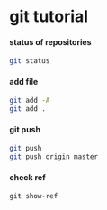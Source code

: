 # git tutorial

#### status of repositories
```bash
git status
```
#### add file
```bash
git add -A
git add .
```

#### git push 
```bash 
git push
git push origin master
```

#### check ref
```
git show-ref
```